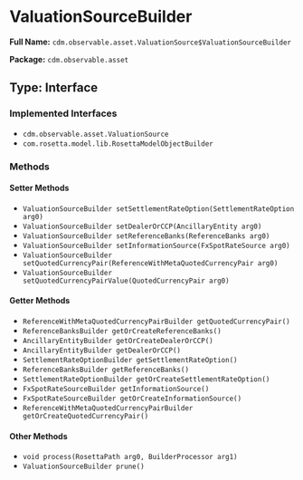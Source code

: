 # ValuationSourceBuilder

**Full Name:** `cdm.observable.asset.ValuationSource$ValuationSourceBuilder`

**Package:** `cdm.observable.asset`

## Type: Interface

### Implemented Interfaces

- `cdm.observable.asset.ValuationSource`
- `com.rosetta.model.lib.RosettaModelObjectBuilder`

### Methods

#### Setter Methods

- `ValuationSourceBuilder setSettlementRateOption(SettlementRateOption arg0)`
- `ValuationSourceBuilder setDealerOrCCP(AncillaryEntity arg0)`
- `ValuationSourceBuilder setReferenceBanks(ReferenceBanks arg0)`
- `ValuationSourceBuilder setInformationSource(FxSpotRateSource arg0)`
- `ValuationSourceBuilder setQuotedCurrencyPair(ReferenceWithMetaQuotedCurrencyPair arg0)`
- `ValuationSourceBuilder setQuotedCurrencyPairValue(QuotedCurrencyPair arg0)`

#### Getter Methods

- `ReferenceWithMetaQuotedCurrencyPairBuilder getQuotedCurrencyPair()`
- `ReferenceBanksBuilder getOrCreateReferenceBanks()`
- `AncillaryEntityBuilder getOrCreateDealerOrCCP()`
- `AncillaryEntityBuilder getDealerOrCCP()`
- `SettlementRateOptionBuilder getSettlementRateOption()`
- `ReferenceBanksBuilder getReferenceBanks()`
- `SettlementRateOptionBuilder getOrCreateSettlementRateOption()`
- `FxSpotRateSourceBuilder getInformationSource()`
- `FxSpotRateSourceBuilder getOrCreateInformationSource()`
- `ReferenceWithMetaQuotedCurrencyPairBuilder getOrCreateQuotedCurrencyPair()`

#### Other Methods

- `void process(RosettaPath arg0, BuilderProcessor arg1)`
- `ValuationSourceBuilder prune()`

